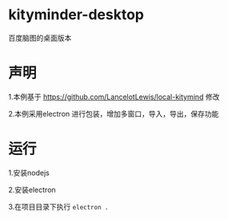 # kityminder-desktop
百度脑图的桌面版本

# 声明
1.本例基于 https://github.com/LancelotLewis/local-kitymind 修改

2.本例采用electron 进行包装，增加多窗口，导入，导出，保存功能 

# 运行
1.安装nodejs

2.安装electron

3.在项目目录下执行 `electron .`
